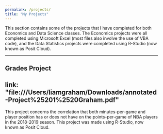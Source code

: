 ```yaml
---
permalink: /projects/
title: "My Projects"
---
```


This section contains some of the projects that I have completed for both Economics and Data Science classes. The Economics projects were all completed using Microsoft Excel (most files also involve the use of VBA code), and the Data Statistics projects were completed using R-Studio (now known as Posit Cloud).


---
Grades Project
---

link: "file:///Users/liamgraham/Downloads/annotated-Project%25201%2520Graham.pdf"
---

This project concerns the correlation that both minutes-per-game and player position has or does not have on the points-per-game of NBA players in the 2018-2019 season. This project was made using R-Studio, now known as Posit Cloud.
